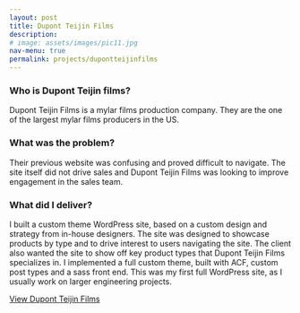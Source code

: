 ```yaml
---
layout: post
title: Dupont Teijin Films
description: 
# image: assets/images/pic11.jpg
nav-menu: true
permalink: projects/dupontteijinfilms
---
```


### Who is Dupont Teijin films?
Dupont Teijin Films is a mylar films production company. They are the one of the largest mylar films producers in the US.

### What was the problem?
Their previous website was confusing and proved difficult to navigate. The site itself did not drive sales and Dupont Teijin Films was looking to improve engagement in the sales team.

### What did I deliver?
I built a custom theme WordPress site, based on a custom design
and strategy from in-house designers. The site was designed to showcase products by type and to drive interest to users navigating the site. The client also wanted the site to show off key product types that Dupont Teijin Films specializes in.
I implemented a full custom theme, built with ACF, custom post types and a sass front end. This was my first full WordPress site, as I usually work on larger engineering
projects.

<a href="http://usa.dupontteijinfilms.com/" class="button" target="_blank" rel="noreferrer">View Dupont Teijin Films</a>
